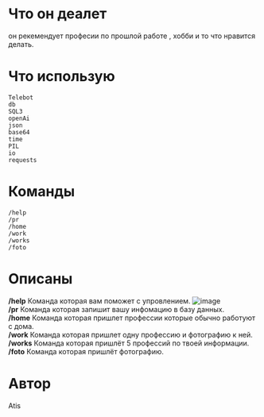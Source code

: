 # Что он деалет
он рекемендует професии по прошлой работе , хобби и то что нравится делать.
# Что использую
    Telebot
    db 
    SQL3
    openAi
    json
    base64
    time
    PIL
    io
    requests

# Команды
    /help
    /pr
    /home
    /work
    /works
    /foto
# Описаны
__/help__ Команда которая вам поможет с упровлением.
![image](https://github.com/user-attachments/assets/e783fe3a-21eb-49c4-9280-5c70da936333)
<br>
__/pr__ Команда которая запишит вашу инфомацию в базу данных.<br>
__/home__ Команда которая пришлет профессии которые обычно работуют с дома.<br>
__/work__ Команда которая пришлет одну профессию и фотографию к ней.<br>
__/works__ Команда которая пришлёт 5 профессий по твоей информации.<br>
__/foto__ Команда которая пришлёт фотографию.<br>
# Автор
Atis
